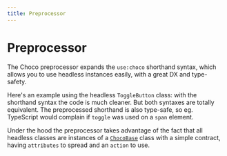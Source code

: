 ```yaml
---
title: Preprocessor
---
```


<script lang="ts">
  import Demo from "$components/Demo.svelte";
</script>

# Preprocessor

The Choco preprocessor expands the `use:choco` shorthand syntax, which allows you to use headless instances easily, with a great DX and type-safety.

Here's an example using the headless `ToggleButton` class: with the shorthand syntax the code is much cleaner. But both syntaxes are totally equivalent. The preprocessed shorthand is also type-safe, so eg. TypeScript would complain if `toggle` was used on a `span` element.

<Demo file="useExample.svelte" value="code" />

Under the hood the preprocessor takes advantage of the fact that all headless classes are instances of a [`ChocoBase`](/blocks/chocobase) class with a simple contract, having `attributes` to spread and an `action` to use.
